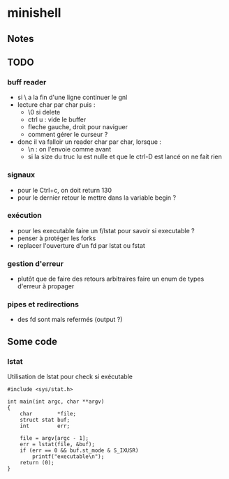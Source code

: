 # minishell

## Notes

## TODO

### buff reader
- si \ a la fin d'une ligne continuer le gnl
- lecture char par char puis :
	- \0 si delete
	- ctrl u : vide le buffer
	- fleche gauche, droit pour naviguer
	- comment gérer le curseur ?
- donc il va falloir un reader char par char, lorsque :
	- \n : on l'envoie comme avant
	- si la size du truc lu est nulle et que le ctrl-D est lancé on ne fait rien

### signaux
- pour le Ctrl+c, on doit return 130
- pour le dernier retour le mettre dans la variable begin ?

### exécution
- pour les executable faire un f/lstat pour savoir si executable ?
- penser à protéger les forks
- replacer l'ouverture d'un fd par lstat ou fstat

### gestion d'erreur
- plutôt que de faire des retours arbitraires faire un enum de types d'erreur à propager

### pipes et redirections
- des fd sont mals refermés (output ?)

## Some code

### lstat
Utilisation de lstat pour check si exécutable
```
#include <sys/stat.h>

int	main(int argc, char **argv)
{
	char		*file;
	struct stat	buf;
	int			err;

	file = argv[argc - 1];
	err = lstat(file, &buf);
	if (err == 0 && buf.st_mode & S_IXUSR)
		printf("executable\n");
	return (0);
}
```
